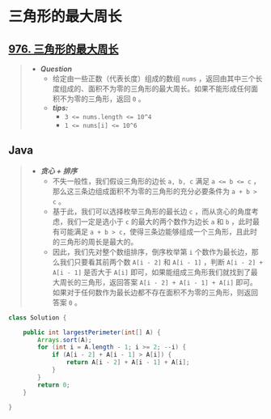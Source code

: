 # 三角形的最大周长

## [976. 三角形的最大周长](https://leetcode.cn/problems/largest-perimeter-triangle/)

> - ***Question***
>   - 给定由一些正数（代表长度）组成的数组 `nums` ，返回由其中三个长度组成的、面积不为零的三角形的最大周长。如果不能形成任何面积不为零的三角形，返回 `0` 。
>   - ***tips:***
>     - `3 <= nums.length <= 10^4`
>     - `1 <= nums[i] <= 10^6`

## Java

> - ***贪心 + 排序***
>   - 不失一般性，我们假设三角形的边长 `a, b, c` 满足 `a <= b <= c` ，那么这三条边组成面积不为零的三角形的充分必要条件为 `a + b > c` 。
>   - 基于此，我们可以选择枚举三角形的最长边 `c` ，而从贪心的角度考虑，我们一定是选小于 `c` 的最大的两个数作为边长 `a` 和 `b` ，此时最有可能满足 `a + b > c`，使得三条边能够组成一个三角形，且此时的三角形的周长是最大的。
>   - 因此，我们先对整个数组排序，倒序枚举第 `i` 个数作为最长边，那么我们只要看其前两个数 `A[i - 2]` 和 `A[i - 1]` ，判断 `A[i - 2] + A[i - 1]` 是否大于 `A[i]` 即可，如果能组成三角形我们就找到了最大周长的三角形，返回答案 `A[i - 2] + A[i - 1] + A[i]` 即可。如果对于任何数作为最长边都不存在面积不为零的三角形，则返回答案 `0` 。

```java
class Solution {

    public int largestPerimeter(int[] A) {
        Arrays.sort(A);
        for (int i = A.length - 1; i >= 2; --i) {
            if (A[i - 2] + A[i - 1] > A[i]) {
                return A[i - 2] + A[i - 1] + A[i];
            }
        }
        return 0;
    }

}
```
